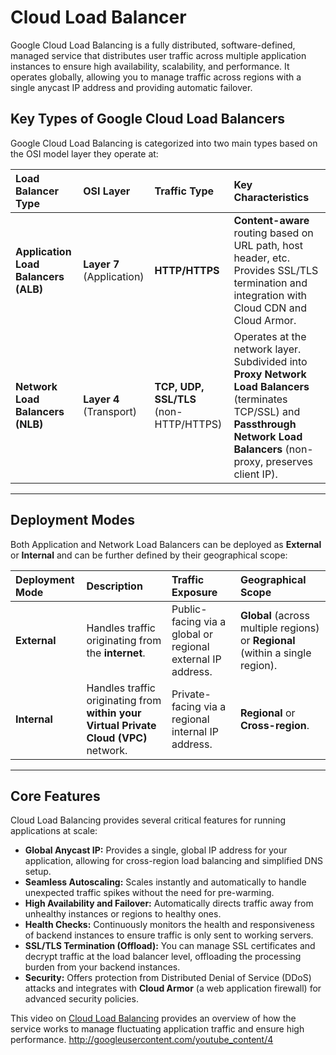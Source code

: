 # Cloud Load Balancer

Google Cloud Load Balancing is a fully distributed, software-defined, managed service that distributes user traffic across multiple application instances to ensure high availability, scalability, and performance. It operates globally, allowing you to manage traffic across regions with a single anycast IP address and providing automatic failover.

## Key Types of Google Cloud Load Balancers

Google Cloud Load Balancing is categorized into two main types based on the OSI model layer they operate at:

| Load Balancer Type | OSI Layer | Traffic Type | Key Characteristics |
| :--- | :--- | :--- | :--- |
| **Application Load Balancers (ALB)** | **Layer 7** (Application) | **HTTP/HTTPS** | **Content-aware** routing based on URL path, host header, etc. Provides SSL/TLS termination and integration with Cloud CDN and Cloud Armor. |
| **Network Load Balancers (NLB)** | **Layer 4** (Transport) | **TCP, UDP, SSL/TLS** (non-HTTP/HTTPS) | Operates at the network layer. Subdivided into **Proxy Network Load Balancers** (terminates TCP/SSL) and **Passthrough Network Load Balancers** (non-proxy, preserves client IP). |

***

## Deployment Modes

Both Application and Network Load Balancers can be deployed as **External** or **Internal** and can be further defined by their geographical scope:

| Deployment Mode | Description | Traffic Exposure | Geographical Scope |
| :--- | :--- | :--- | :--- |
| **External** | Handles traffic originating from the **internet**. | Public-facing via a global or regional external IP address. | **Global** (across multiple regions) or **Regional** (within a single region). |
| **Internal** | Handles traffic originating from **within your Virtual Private Cloud (VPC)** network. | Private-facing via a regional internal IP address. | **Regional** or **Cross-region**. |

***

## Core Features

Cloud Load Balancing provides several critical features for running applications at scale:

* **Global Anycast IP:** Provides a single, global IP address for your application, allowing for cross-region load balancing and simplified DNS setup.
* **Seamless Autoscaling:** Scales instantly and automatically to handle unexpected traffic spikes without the need for pre-warming.
* **High Availability and Failover:** Automatically directs traffic away from unhealthy instances or regions to healthy ones.
* **Health Checks:** Continuously monitors the health and responsiveness of backend instances to ensure traffic is only sent to working servers.
* **SSL/TLS Termination (Offload):** You can manage SSL certificates and decrypt traffic at the load balancer level, offloading the processing burden from your backend instances.
* **Security:** Offers protection from Distributed Denial of Service (DDoS) attacks and integrates with **Cloud Armor** (a web application firewall) for advanced security policies.

This video on [Cloud Load Balancing](https://www.youtube.com/watch?v=egkxWAmw4BQ) provides an overview of how the service works to manage fluctuating application traffic and ensure high performance.
http://googleusercontent.com/youtube_content/4